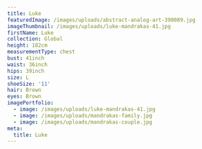 ```yaml
---
title: Luke
featuredImage: /images/uploads/abstract-analog-art-390089.jpg
imageThumbnail: /images/uploads/luke-mandrakas-41.jpg
firstName: Luke
collection: Global
height: 182cm
measurementType: chest
bust: 41inch
waist: 36inch
hips: 39inch
size: L
shoeSize: '11'
hair: Brown
eyes: Brown
imagePortfolio:
  - image: /images/uploads/luke-mandrakas-41.jpg
  - image: /images/uploads/mandrakas-family.jpg
  - image: /images/uploads/mandrakas-couple.jpg
meta:
  title: Luke
---
```


